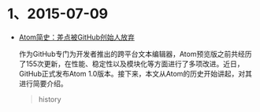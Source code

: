 # 1、2015-07-09
* [Atom简史：差点被GitHub创始人放弃](http://www.infoq.com/cn/news/2015/07/atom-history/)

  作为GitHub专门为开发者推出的跨平台文本编辑器，Atom预览版之前共经历了155次更新，在性能、稳定性以及模块化等方面进行了多项改进。近日，GitHub正式发布Atom 1.0版本。接下来，本文从Atom的历史开始讲起，对其进行简要介绍。

  > history
